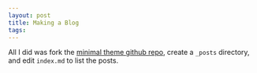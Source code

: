 ```yaml
---
layout: post
title: Making a Blog
tags: 
---
```


All I did was fork the [minimal theme github repo](https://github.com/pages-themes/minimal), create a `_posts` directory, and edit  `index.md` to list the posts.
